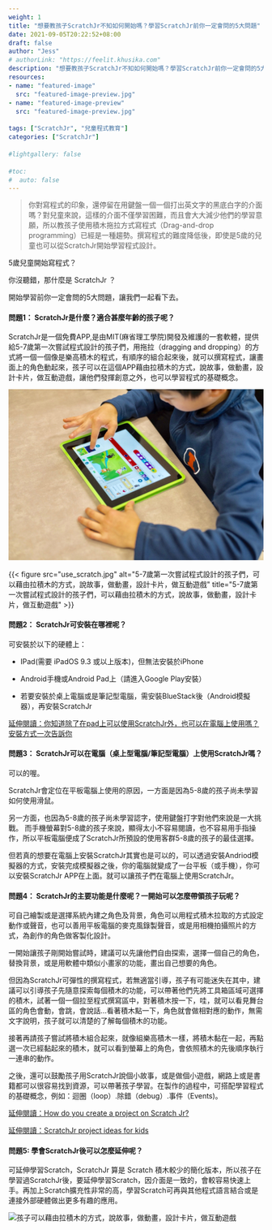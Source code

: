```yaml
---
weight: 1
title: "想要教孩子ScratchJr不知如何開始嗎？學習ScratchJr前你一定會問的5大問題"
date: 2021-09-05T20:22:52+08:00
draft: false
author: "Jess"
# authorLink: "https://feelit.khusika.com"
description: "想要教孩子ScratchJr不知如何開始嗎？學習ScratchJr前你一定會問的5大問題"
resources:
- name: "featured-image"
  src: "featured-image-preview.jpg"
- name: "featured-image-preview"
  src: "featured-image-preview.jpg"

tags: ["ScratchJr", "兒童程式教育"]
categories: ["ScratchJr"]

#lightgallery: false

#toc:
#  auto: false
---
```

> 你對寫程式的印象，還停留在用鍵盤一個一個打出英文字的黑底白字的介面嗎？對兒童來說，這樣的介面不僅學習困難，而且會大大減少他們的學習意願，所以教孩子使用積木拖拉方式寫程式（Drag-and-drop programming）已經是一種趨勢。撰寫程式的難度降低後，即使是5歲的兒童也可以從ScratchJr開始學習程式設計。

5歲兒童開始寫程式？

你沒聽錯，那什麼是 ScratchJr ？

開始學習前你一定會問的5大問題，讓我們一起看下去。

#### 問題1： ScratchJr是什麼？適合甚麼年齡的孩子呢？

ScratchJr是一個免費APP,是由MIT(麻省理工學院)開發及維護的一套軟體，提供給5-7歲第一次嘗試程式設計的孩子們，用拖拉（dragging and dropping）的方式將一個一個像是樂高積木的程式，有順序的組合起來後，就可以撰寫程式，讓畫面上的角色動起來，孩子可以在這個APP藉由拉積木的方式，說故事，做動畫，設計卡片，做互動遊戲，讓他們發揮創意之外，也可以學習程式的基礎概念。

![5-7歲第一次嘗試程式設計的孩子們，可以藉由拉積木的方式，說故事，做動畫，設計卡片，做互動遊戲](use_scratch.jpg "5-7歲第一次嘗試程式設計的孩子們，可以藉由拉積木的方式，說故事，做動畫，設計卡片，做互動遊戲")

{{< figure src="use_scratch.jpg" alt="5-7歲第一次嘗試程式設計的孩子們，可以藉由拉積木的方式，說故事，做動畫，設計卡片，做互動遊戲" title="5-7歲第一次嘗試程式設計的孩子們，可以藉由拉積木的方式，說故事，做動畫，設計卡片，做互動遊戲" >}}

#### 問題2： ScratchJr可安裝在哪裡呢？

可安裝於以下的硬體上：

- IPad(需要 iPadOS 9.3 或以上版本)，但無法安裝於iPhone

- Android手機或Android Pad上（請進入Google Play安裝）

- 若要安裝於桌上電腦或是筆記型電腦，需安裝BlueStack後（Android模擬器），再安裝ScratchJr 

[延伸閱讀：你知道除了在pad上可以使用ScratchJr外，也可以在電腦上使用嗎？安裝方式一次告訴你](../how_to_install_scratchjr/)

#### 問題3： ScratchJr可以在電腦（桌上型電腦/筆記型電腦）上使用ScratchJr嗎？

可以的喔。

ScratchJr會定位在平板電腦上使用的原因，一方面是因為5-8歲的孩子尚未學習如何使用滑鼠。

另一方面，也因為5-8歲的孩子尚未學習認字，使用鍵盤打字對他們來說是一大挑戰。
而手機螢幕對5-8歲的孩子來說，顯得太小不容易閱讀，也不容易用手指操作，所以平板電腦便成了ScratchJr所預設的使用客群5-8歲的孩子的最佳選擇。

但若真的想要在電腦上安裝ScratchJr其實也是可以的，可以透過安裝Andriod模擬器的方式，安裝完成模擬器之後，你的電腦就變成了一台平板（或手機），你可以安裝ScratchJr APP在上面。就可以讓孩子們在電腦上使用ScratchJr。

#### 問題4： ScratchJr的主要功能是什麼呢？一開始可以怎麼帶領孩子玩呢？

可自己繪製或是選擇系統內建之角色及背景，角色可以用程式積木拉取的方式設定動作或聲音，也可以善用平板電腦的麥克風錄製聲音，或是用相機拍攝照片的方式，為創作的角色做客製化設計。

一開始讓孩子剛開始嘗試時，建議可以先讓他們自由探索，選擇一個自己的角色，替換背景，或是用軟體中類似小畫家的功能，畫出自己想要的角色。

但因為ScratchJr可彈性的撰寫程式，若無適當引導，孩子有可能迷失在其中，建議可以引導孩子先隨意探索每個積木的功能，可以帶著他們先將工具箱區域可選擇的積木，試著一個一個拉至程式撰寫區中，對著積木按一下，哇，就可以看見舞台區的角色會動，會跳，會說話...看著積木點一下，角色就會做相對應的動作，無需文字說明，孩子就可以清楚的了解每個積木的功能。

接著再請孩子嘗試將積木組合起來，就像組樂高積木一樣，將積木黏在一起，再點選一次已經黏起來的積木，就可以看到螢幕上的角色，會依照積木的先後順序執行一連串的動作。

之後，還可以鼓勵孩子用ScratchJr說個小故事，或是做個小遊戲，網路上或是書籍都可以很容易找到資源，可以帶著孩子學習。在製作的過程中，可搭配學習程式的基礎概念，例如：迴圈（loop）.除錯（debug）.事件（Events)。

[延伸閱讀：How do you create a project on Scratch Jr?](https://assemble.io)

[延伸閱讀：ScratchJr project ideas for kids](https://assemble.io)

#### 問題5:  學會ScratchJr後可以怎麼延伸呢？

可延伸學習Scratch，ScratchJr 算是 Scratch 積木較少的簡化版本，所以孩子在學習過ScratchJr後，要延伸學習Scratch，因介面是一致的，會較容易快速上手。再加上Scratch擴充性非常的高，學習Scratch可再與其他程式語言結合或是連接外部硬體做出更多有趣的應用。

![孩子可以藉由拉積木的方式，說故事，做動畫，設計卡片，做互動遊戲](/images/lighthouse.jpg "孩子可以藉由拉積木的方式，說故事，做動畫，設計卡片，做互動遊戲")

